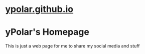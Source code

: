 # [ypolar.github.io](https://ypolar0.github.io/ypolar.github.io/)
# yPolar's Homepage
This is just a web page for me to share my social media and stuff
